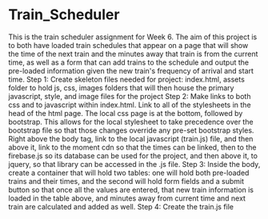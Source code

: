 # Train_Scheduler
This is the train scheduler assignment for Week 6. The aim of this project is to both have loaded train schedules that appear on a page that will show the time of the next train and the minutes away that train is from the current time, as well as a form that can add trains to the schedule and output the pre-loaded information given the new train's frequency of arrival and start time. 
Step 1: Create skeleton files needed for project: index.html, assets folder to hold js, css, images folders that will then house the primary javascript, style, and image files for the project
Step 2: Make links to both css and to javascript within index.html. Link to all of the stylesheets in the head of the html page. The local css page is at the bottom, followed by bootstrap. This allows for the local stylesheet to take precedence over the bootstrap file so that those changes override any pre-set bootstrap styles. Right above the body tag, link to the local javascript (train.js) file, and then above it, link to the moment cdn so that the times can be linked, then to the firebase.js so its database can be used for the project, and then above it, to jquery, so that library can be accessed in the .js file.
Step 3: Inside the body, create a container that will hold two tables: one will hold both pre-loaded trains and their times, and the second will hold form fields and a submit button so that once all the values are entered, that new train information is loaded in the table above, and minutes away from current time and next train are calculated and added as well. 
Step 4: Create the train.js file
